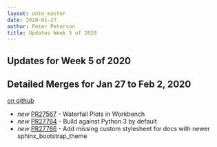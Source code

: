```yaml
---
layout: onto_master
date: 2020-01-27
author: Peter Peterson
title: Updates Week 5 of 2020
---
```

Updates for Week 5 of 2020
--------------------------

Detailed Merges for Jan 27 to Feb 2, 2020
-----------------------------------------
[on github](https://github.com/mantidproject/mantid/pulls?q=is%3Apr+merged%3A2020-01-28..2020-02-02)

* *new* [PR27567](https://github.com/mantidproject/mantid/pull/27567) - Waterfall Plots in Workbench
* *new* [PR27764](https://github.com/mantidproject/mantid/pull/27764) - Build against Python 3 by default
* *new* [PR27786](https://github.com/mantidproject/mantid/pull/27786) - Add missing custom stylesheet for docs with newer sphinx_bootstrap_theme
